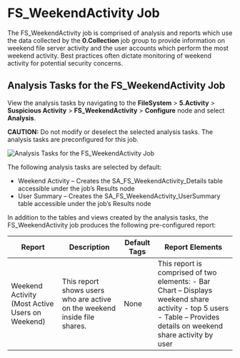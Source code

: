 # FS_WeekendActivity Job

The FS_WeekendActivity job is comprised of analysis and reports which use the data collected by the
**0.Collection** job group to provide information on weekend file server activity and the user
accounts which perform the most weekend activity. Best practices often dictate monitoring of weekend
activity for potential security concerns.

## Analysis Tasks for the FS_WeekendActivity Job

View the analysis tasks by navigating to the **FileSystem** > **5.Activity** > **Suspicious
Activity** > **FS_WeekendActivity** > **Configure** node and select **Analysis**.

**CAUTION:** Do not modify or deselect the selected analysis tasks. The analysis tasks are
preconfigured for this job.

![Analysis Tasks for the FS_WeekendActivity Job](/img/product_docs/accessanalyzer/12.0/solutions/filesystem/activity/suspiciousactivity/weekendactivityanalysis.webp)

The following analysis tasks are selected by default:

- Weekend Activity – Creates the SA_FS_WeekendActivity_Details table accessible under the job’s
  Results node
- User Summary – Creates the SA_FS_WeekendActivity_UserSummary table accessible under the job’s
  Results node

In addition to the tables and views created by the analysis tasks, the FS_WeekendActivity job
produces the following pre-configured report:

| Report                                          | Description                                                               | Default Tags | Report Elements                                                                                                                                                    |
| ----------------------------------------------- | ------------------------------------------------------------------------- | ------------ | ------------------------------------------------------------------------------------------------------------------------------------------------------------------ |
| Weekend Activity (Most Active Users on Weekend) | This report shows users who are active on the weekend inside file shares. | None         | This report is comprised of two elements: - Bar Chart – Displays weekend share activity - top 5 users - Table – Provides details on weekend share activity by user |
